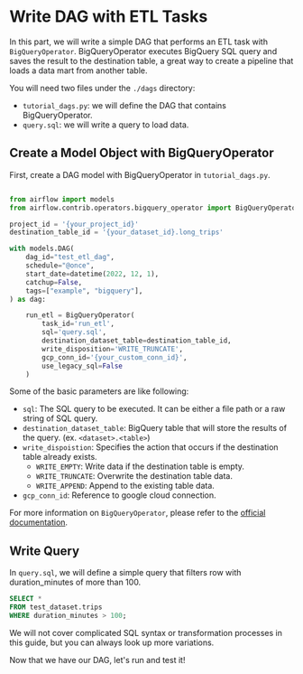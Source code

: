 # Write DAG with ETL Tasks

In this part, we will write a simple DAG that performs an ETL task with `BigQueryOperator`. 
BigQueryOperator executes BigQuery SQL query and saves the result to the destination table, a great way to create a pipeline that loads a data mart from another table. 

You will need two files under the `./dags` directory: 

* `tutorial_dags.py`: we will define the DAG that contains BigQueryOperator. 
* `query.sql`: we will write a query to load data.

## Create a Model Object with BigQueryOperator

First, create a DAG model with BigQueryOperator in `tutorial_dags.py`.  
```python

from airflow import models
from airflow.contrib.operators.bigquery_operator import BigQueryOperator

project_id = '{your_project_id}'
destination_table_id = '{your_dataset_id}.long_trips'

with models.DAG(
    dag_id="test_etl_dag",
    schedule="@once",
    start_date=datetime(2022, 12, 1),
    catchup=False,
    tags=["example", "bigquery"],
) as dag:

    run_etl = BigQueryOperator(
        task_id='run_etl',
        sql='query.sql',
        destination_dataset_table=destination_table_id,
        write_disposition='WRITE_TRUNCATE',
        gcp_conn_id='{your_custom_conn_id}', 
        use_legacy_sql=False
    )
```

Some of the basic parameters are like following: 

* `sql`: The SQL query to be executed. It can be either a file path or a raw string of SQL query.
* `destination_dataset_table`:  BigQuery table that will store the results of the query. (ex. `<dataset>.<table>`)
* `write_dispoistion`: Specifies the action that occurs if the destination table already exists.
     - `WRITE_EMPTY`: Write data if the destination table is empty.
     - `WRITE_TRUNCATE`: Overwrite the destination table data.
     - `WRITE_APPEND`: Append to the existing table data.
* `gcp_conn_id`: Reference to google cloud connection. 

For more information on `BigQueryOperator`, please refer to the [official documentation](https://airflow.apache.org/docs/apache-airflow/1.10.3/_api/airflow/contrib/operators/bigquery_operator/index.html).

## Write Query
In `query.sql`, we will define a simple query that filters row with duration_minutes of more than 100. 
```sql
SELECT *
FROM test_dataset.trips
WHERE duration_minutes > 100;
```

We will not cover complicated SQL syntax or transformation processes in this guide, but you can always look up more variations. 

Now that we have our DAG, let's run and test it! 
